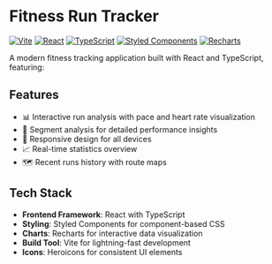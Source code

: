 # Fitness Run Tracker

[![Vite](https://img.shields.io/badge/Vite-646CFF?style=for-the-badge&logo=vite&logoColor=white)](https://vitejs.dev/)
[![React](https://img.shields.io/badge/React-20232A?style=for-the-badge&logo=react&logoColor=61DAFB)](https://reactjs.org/)
[![TypeScript](https://img.shields.io/badge/TypeScript-007ACC?style=for-the-badge&logo=typescript&logoColor=white)](https://www.typescriptlang.org/)
[![Styled Components](https://img.shields.io/badge/styled--components-DB7093?style=for-the-badge&logo=styled-components&logoColor=white)](https://styled-components.com/)
[![Recharts](https://img.shields.io/badge/Recharts-22C55E?style=for-the-badge&logo=react&logoColor=white)](https://recharts.org/)

A modern fitness tracking application built with React and TypeScript, featuring:

## Features

- 📊 Interactive run analysis with pace and heart rate visualization
- 🎯 Segment analysis for detailed performance insights
- 📱 Responsive design for all devices
- 📈 Real-time statistics overview
- 🗺️ Recent runs history with route maps

## Tech Stack

- **Frontend Framework**: React with TypeScript
- **Styling**: Styled Components for component-based CSS
- **Charts**: Recharts for interactive data visualization
- **Build Tool**: Vite for lightning-fast development
- **Icons**: Heroicons for consistent UI elements